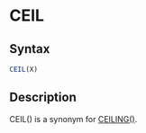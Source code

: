# CEIL

## Syntax

```sql
CEIL(X)
```

## Description

CEIL() is a synonym for [CEILING()](/built-in-functions/numeric-functions/ceiling).
